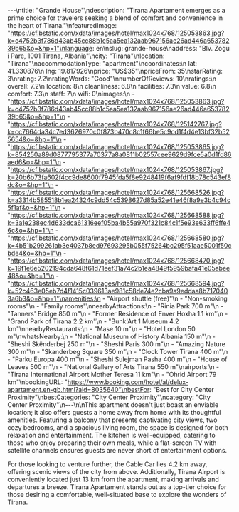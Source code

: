 ---\ntitle: "Grande House"\ndescription: "Tirana Apartament emerges as a prime choice for travelers seeking a blend of comfort and convenience in the heart of Tirana."\nfeaturedImage: "https://cf.bstatic.com/xdata/images/hotel/max1024x768/125053863.jpg?k=c4752b3f786d43ab45cc88b1c5aa5ea132aab967156ae26ad446a65378239b65&o=&hp=1"\nlanguage: en\nslug: grande-house\naddress: "Blv. Zogu i Pare, 1001 Tirana, Albania"\ncity: "Tirana"\nlocation: "Tirana"\naccommodationType: "apartment"\ncoordinates:\n  lat: 41.330876\n  lng: 19.817926\nprice: "US$35"\npriceFrom: 35\nstarRating: 3\nrating: 7.2\nratingWords: "Good"\nnumberOfReviews: 10\nratings:\n  overall: 7.2\n  location: 8\n  cleanliness: 6.8\n  facilities: 7.3\n  value: 6.8\n  comfort: 7.3\n  staff: 7\n  wifi: 0\nimages:\n  - "https://cf.bstatic.com/xdata/images/hotel/max1024x768/125053863.jpg?k=c4752b3f786d43ab45cc88b1c5aa5ea132aab967156ae26ad446a65378239b65&o=&hp=1"\n  - "https://cf.bstatic.com/xdata/images/hotel/max1024x768/125142767.jpg?k=cc7664da34c7ed3626970c0f873b470c8c1f66be5c9cd1f4d4e13bf32b525654&o=&hp=1"\n  - "https://cf.bstatic.com/xdata/images/hotel/max1024x768/125053865.jpg?k=854250a89d0877795377a70377a8a0811b02557cee9629d9fce5a0d1fd86aed6&o=&hp=1"\n  - "https://cf.bstatic.com/xdata/images/hotel/max1024x768/125053867.jpg?k=20b6b73fa602f4cc9de8600f7945fda5f8e9248419f6af9fdf18b78c543ef8dc&o=&hp=1"\n  - "https://cf.bstatic.com/xdata/images/hotel/max1024x768/125668526.jpg?k=a3314b585518b1ea24324c9dd54c5398627d85a52e41e46f8a9e3b4c94c5f1af&o=&hp=1"\n  - "https://cf.bstatic.com/xdata/images/hotel/max1024x768/125668588.jpg?k=3a1e238ec4d633dca61316eef05ba4b55a970f321c84c1f5e93e633ff6ffe46c&o=&hp=1"\n  - "https://cf.bstatic.com/xdata/images/hotel/max1024x768/125668580.jpg?k=4b51b299261ab3e4037b8ed97693295b055f75264bc295f51aae5001f50cbde4&o=&hp=1"\n  - "https://cf.bstatic.com/xdata/images/hotel/max1024x768/125668470.jpg?k=19f1e6e5202194cda648f61d71eef31a74c2b1ea4849f5959bafa41e05abee48&o=&hp=1"\n  - "https://cf.bstatic.com/xdata/images/hotel/max1024x768/125668594.jpg?k=52c463e05eb7d4f1415c039613ae981c58de74e2cba9a9eddaa8b7170403a6b3&o=&hp=1"\namenities:\n  - "Airport shuttle (free)"\n  - "Non-smoking rooms"\n  - "Family rooms"\nnearbyAttractions:\n  - "Rinia Park 700 m"\n  - "Tanners' Bridge 850 m"\n  - "Former Residence of Enver Hoxha 1.1 km"\n  - "Grand Park of Tirana 2.2 km"\n  - "Bunk'Art 1 Museum 4.2 km"\nnearbyRestaurants:\n  - "Mase 10 m"\n  - "Hotel London 50 m"\nwhatsNearby:\n  - "National Museum of History Albania 150 m"\n  - "Sheshi Skënderbej 250 m"\n  - "Sheshi Paris 300 m"\n  - "Amazing Nature 300 m"\n  - "Skanderbeg Square 350 m"\n  - "Clock Tower Tirana 400 m"\n  - "Parku Europa 400 m"\n  - "Sheshi Sulejman Pasha 400 m"\n  - "House of Leaves 500 m"\n  - "National Gallery of Arts Tirana 550 m"\nairports:\n  - "Tirana International Airport Mother Teresa 11 km"\n  - "Ohrid Airport 79 km"\nbookingURL: "https://www.booking.com/hotel/al/delux-apartament.en-gb.html?aid=8035640"\nbestFor: "Best for City Center Proximity"\nbestCategories: "City Center Proximity"\ncategory: "City Center Proximity"\n---\n\nThis apartment doesn't just boast an enviable location; it also offers guests a home away from home with its thoughtful amenities. Featuring a balcony that presents captivating city views, two cozy bedrooms, and a spacious living room, the space is designed for both relaxation and entertainment. The kitchen is well-equipped, catering to those who enjoy preparing their own meals, while a flat-screen TV with satellite channels ensures guests are never short of entertainment options.

For those looking to venture further, the Cable Car lies 4.2 km away, offering scenic views of the city from above. Additionally, Tirana Airport is conveniently located just 13 km from the apartment, making arrivals and departures a breeze. Tirana Apartament stands out as a top-tier choice for those desiring a comfortable, well-situated base to explore the wonders of Tirana.